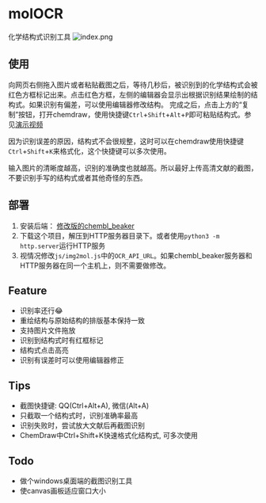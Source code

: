 # molOCR

化学结构式识别工具
![index.png](https://i.loli.net/2020/09/02/UFfpWiqHzKJd8XI.png)

## 使用

向网页右侧拖入图片或者粘贴截图之后，等待几秒后，被识别到的化学结构式会被红色方框标记出来。点击红色方框，左侧的编辑器会显示出根据识别结果绘制的结构式。如果识别有偏差，可以使用编辑器修改结构。
完成之后，点击上方的“复制”按钮，打开chemdraw，使用快捷键`Ctrl`+`Shift`+`Alt`+`P`即可粘贴结构式。参见[演示视频](doc/demo.mp4)

因为识别误差的原因，结构式不会很规整，这时可以在chemdraw使用快捷键`Ctrl`+`Shift`+`K`来格式化，这个快捷键可以多次使用。

输入图片的清晰度越高，识别的准确度也就越高。所以最好上传高清文献的截图，不要识别手写的结构式或者其他奇怪的东西。

## 部署

1. 安装后端： [修改版的chembl_beaker](https://github.com/def-fun/chembl_beaker)
2. 下载这个项目，解压到HTTP服务器目录下。或者使用`python3 -m http.server`运行HTTP服务
3. 视情况修改`js/img2mol.js`中的`OCR_API_URL`。如果chembl_beaker服务器和HTTP服务器在同一个主机上，则不需要做修改。

## Feature

- 识别率还行😂
- 重绘结构与原始结构的排版基本保持一致
- 支持图片文件拖放
- 识别到结构式时有红框标记
- 结构式点击高亮
- 识别有误差时可以使用编辑器修正

## Tips

- 截图快捷键: QQ(Ctrl+Alt+A), 微信(Alt+A)
- 只截取一个结构式时，识别准确率最高
- 识别失败时，尝试放大文献后再截图识别
- ChemDraw中Ctrl+Shift+K快速格式化结构式, 可多次使用

## Todo

- 做个windows桌面端的截图识别工具
- 使canvas画板适应窗口大小
